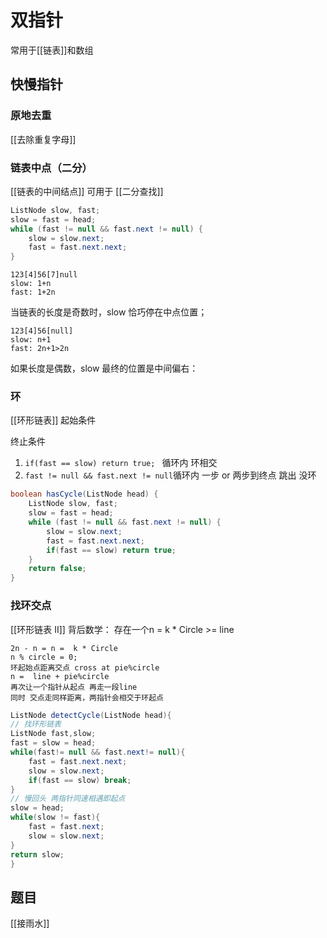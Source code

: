 # 双指针
常用于[[链表]]和数组

## 快慢指针
### 原地去重
[[去除重复字母]]

### 链表中点（二分）
[[链表的中间结点]]
可用于 [[二分查找]]
```java
ListNode slow, fast;
slow = fast = head;
while (fast != null && fast.next != null) {
    slow = slow.next;
    fast = fast.next.next;
}
```

```
123[4]56[7]null
slow: 1+n
fast: 1+2n
```
当链表的长度是奇数时，slow 恰巧停在中点位置；
```
123[4]56[null]
slow: n+1 
fast: 2n+1>2n
```
如果长度是偶数，slow 最终的位置是中间偏右：
### 环
[[环形链表]]
起始条件

终止条件 
1. `if(fast == slow) return true; ` 循环内 环相交
2. `fast != null && fast.next != null`循环内 一步 or 两步到终点  跳出 没环
```java
boolean hasCycle(ListNode head) {
    ListNode slow, fast;
    slow = fast = head;
    while (fast != null && fast.next != null) {
        slow = slow.next;
        fast = fast.next.next;
        if(fast == slow) return true;
    }
    return false;
}
```

### 找环交点
[[环形链表 II]]
背后数学： 存在一个n = k * Circle >= line

```
2n - n = n =  k * Circle 
n % circle = 0;
环起始点距离交点 cross at pie%circle
n =  line + pie%circle 
再次让一个指针从起点 再走一段line
同时 交点走同样距离，两指针会相交于环起点
```

```java
ListNode detectCycle(ListNode head){
// 找环形链表
ListNode fast,slow;
fast = slow = head;
while(fast!= null && fast.next!= null){
    fast = fast.next.next;
    slow = slow.next;
    if(fast == slow) break;
}
// 慢回头 两指针同速相遇即起点
slow = head;
while(slow != fast){
    fast = fast.next;
    slow = slow.next;
}
return slow;
}
```

## 题目
[[接雨水]]